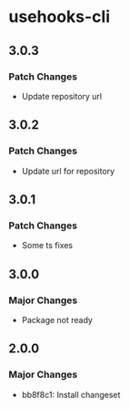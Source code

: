 # usehooks-cli

## 3.0.3

### Patch Changes

- Update repository url

## 3.0.2

### Patch Changes

- Update url for repository

## 3.0.1

### Patch Changes

- Some ts fixes

## 3.0.0

### Major Changes

- Package not ready

## 2.0.0

### Major Changes

- bb8f8c1: Install changeset

